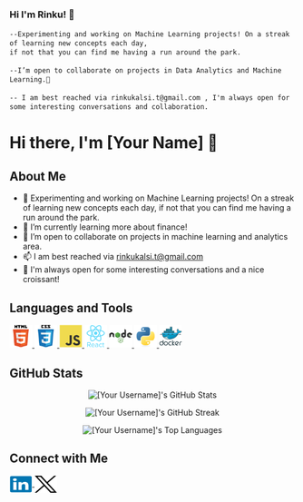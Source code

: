 ### Hi I'm Rinku! 👋

    --Experimenting and working on Machine Learning projects! On a streak of learning new concepts each day, 
    if not that you can find me having a run around the park.
   
    --I’m open to collaborate on projects in Data Analytics and Machine Learning.👯 
   
    -- I am best reached via rinkukalsi.t@gmail.com , I'm always open for some interesting conversations and collaboration.



# Hi there, I'm [Your Name] 👋

## About Me



- 🔭 Experimenting and working on Machine Learning projects! On a streak of learning new concepts each day, 
    if not that you can find me having a run around the park.
- 🌱 I’m currently learning more about finance!
- 👯 I’m open to collaborate on projects in machine learning and analytics area.
- 📫 I am best reached via rinkukalsi.t@gmail.com
- 💬 I'm always open for some interesting conversations and a nice croissant!


## Languages and Tools

<p align="left"> 
  <a href="https://www.w3.org/html/" target="_blank"> 
    <img src="https://raw.githubusercontent.com/devicons/devicon/master/icons/html5/html5-original-wordmark.svg" alt="html5" width="40" height="40"/> 
  </a> 
  <a href="https://www.w3schools.com/css/" target="_blank"> 
    <img src="https://raw.githubusercontent.com/devicons/devicon/master/icons/css3/css3-original-wordmark.svg" alt="css3" width="40" height="40"/> 
  </a> 
  <a href="https://www.javascript.com/" target="_blank"> 
    <img src="https://raw.githubusercontent.com/devicons/devicon/master/icons/javascript/javascript-original.svg" alt="javascript" width="40" height="40"/> 
  </a> 
  <a href="https://reactjs.org/" target="_blank"> 
    <img src="https://raw.githubusercontent.com/devicons/devicon/master/icons/react/react-original-wordmark.svg" alt="react" width="40" height="40"/> 
  </a> 
  <a href="https://nodejs.org" target="_blank"> 
    <img src="https://raw.githubusercontent.com/devicons/devicon/master/icons/nodejs/nodejs-original-wordmark.svg" alt="nodejs" width="40" height="40"/> 
  </a> 
  <a href="https://www.python.org" target="_blank"> 
    <img src="https://raw.githubusercontent.com/devicons/devicon/master/icons/python/python-original.svg" alt="python" width="40" height="40"/> 
  </a> 
  <a href="https://www.docker.com/" target="_blank"> 
    <img src="https://raw.githubusercontent.com/devicons/devicon/master/icons/docker/docker-original-wordmark.svg" alt="docker" width="40" height="40"/> 
  </a> 
</p>

## GitHub Stats

<p align="center">
  <img src="https://github-readme-stats.vercel.app/api?username=[Your Username]&show_icons=true&theme=radical" alt="[Your Username]'s GitHub Stats" />
</p>

<p align="center">
  <img src="https://github-readme-streak-stats.herokuapp.com/?user=[Your Username]&theme=radical" alt="[Your Username]'s GitHub Streak" />
</p>

<p align="center">
  <img src="https://github-readme-stats.vercel.app/api/top-langs/?username=[Your Username]&layout=compact&theme=radical" alt="[Your Username]'s Top Languages" />
</p>

## Connect with Me

<p align="left">
  <a href="https://linkedin.com/in/[Your LinkedIn Username]" target="blank">
    <img align="center" src="https://raw.githubusercontent.com/devicons/devicon/master/icons/linkedin/linkedin-original.svg" alt="linkedin" height="30" width="40" />
  </a>
  <a href="https://twitter.com/[Your Twitter Username]" target="blank">
    <img align="center" src="https://raw.githubusercontent.com/devicons/devicon/master/icons/twitter/twitter-original.svg" alt="twitter" height="30" width="40" />
  </a>
</p>
